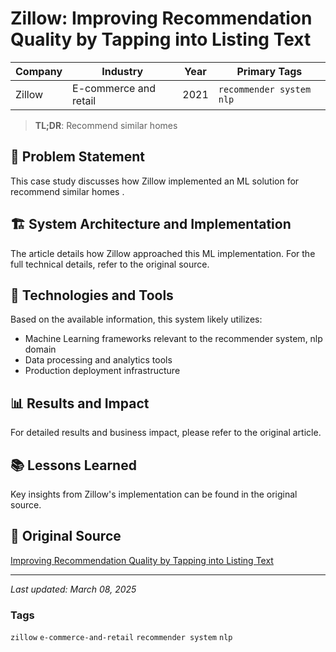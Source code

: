 # Zillow: Improving Recommendation Quality by Tapping into Listing Text

| Company | Industry | Year | Primary Tags | 
|---------|----------|------|--------------|
| Zillow | E-commerce and retail | 2021 | `recommender system` `nlp` |

> **TL;DR**: Recommend similar homes 

## 📝 Problem Statement

This case study discusses how Zillow implemented an ML solution for recommend similar homes .

## 🏗️ System Architecture and Implementation

The article details how Zillow approached this ML implementation. For the full technical details, refer to the original source.

## 🔧 Technologies and Tools

Based on the available information, this system likely utilizes:

- Machine Learning frameworks relevant to the recommender system, nlp domain
- Data processing and analytics tools
- Production deployment infrastructure

## 📊 Results and Impact

For detailed results and business impact, please refer to the original article.

## 📚 Lessons Learned

Key insights from Zillow's implementation can be found in the original source.

## 🔗 Original Source

[Improving Recommendation Quality by Tapping into Listing Text](https://www.zillow.com/tech/improve-quality-listing-text/)

---

*Last updated: March 08, 2025*

### Tags

`zillow` `e-commerce-and-retail` `recommender system` `nlp`
